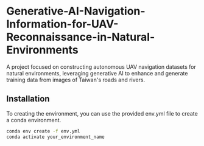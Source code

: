 # Generative-AI-Navigation-Information-for-UAV-Reconnaissance-in-Natural-Environments
A project focused on constructing autonomous UAV navigation datasets for natural environments, leveraging generative AI to enhance and generate training data from images of Taiwan's roads and rivers.

## Installation
To creating the environment, you can use the provided env.yml file to create a conda environment.
```bash
conda env create -f env.yml
conda activate your_environment_name
